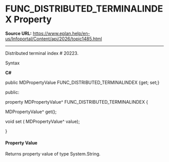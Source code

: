 # FUNC_DISTRIBUTED_TERMINALINDEX Property

**Source URL:** https://www.eplan.help/en-us/Infoportal/Content/api/2026/topic1485.html

---

Distributed terminal index # 20223.

Syntax

**C#**



public MDPropertyValue FUNC_DISTRIBUTED_TERMINALINDEX {get; set;}

public:

property MDPropertyValue^ FUNC_DISTRIBUTED_TERMINALINDEX {

   MDPropertyValue^ get();

   void set (    MDPropertyValue^ value);

}


#### Property Value

Returns property value of type System.String.
